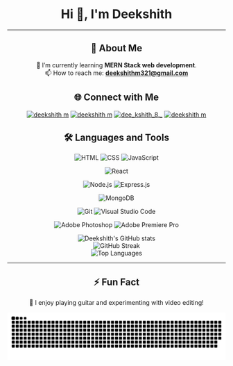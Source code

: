 <div align="center">

# Hi 👋, I'm Deekshith  


---

## 🚀 About Me  
🌱 I’m currently learning **MERN Stack web development**.    
📫 How to reach me: **deekshithm321@gmail.com**  



## 🌐 Connect with Me  

<a href="https://www.linkedin.com/in/deekshith-m-378bb9302/" target="blank"><img align="center" src="https://raw.githubusercontent.com/rahuldkjain/github-profile-readme-generator/master/src/images/icons/Social/linked-in-alt.svg" alt="deekshith m" height="30" width="40" /></a>
<a href="https://www.facebook.com/profile.php?id=100072631754805" target="blank"><img align="center" src="https://raw.githubusercontent.com/rahuldkjain/github-profile-readme-generator/master/src/images/icons/Social/facebook.svg" alt="deekshith m" height="30" width="40" /></a>
<a href="https://www.instagram.com/dee_kshith_8_._/" target="blank"><img align="center" src="https://raw.githubusercontent.com/rahuldkjain/github-profile-readme-generator/master/src/images/icons/Social/instagram.svg" alt="dee_kshith_8._" height="30" width="40" /></a>
<a href="https://www.behance.net/deekshithm2" target="blank"><img align="center" src="https://raw.githubusercontent.com/rahuldkjain/github-profile-readme-generator/master/src/images/icons/Social/behance.svg" alt="deekshith m" height="30" width="40" /></a>
</p>



## 🛠️ Languages and Tools  

 
![HTML](https://img.shields.io/badge/HTML5-E34F26?style=for-the-badge&logo=html5&logoColor=white)
![CSS](https://img.shields.io/badge/CSS3-1572B6?style=for-the-badge&logo=css3&logoColor=white)
![JavaScript](https://img.shields.io/badge/JavaScript-F7DF1E?style=for-the-badge&logo=javascript&logoColor=black)  

  
![React](https://img.shields.io/badge/React-61DAFB?style=for-the-badge&logo=react&logoColor=white)  


![Node.js](https://img.shields.io/badge/Node.js-339933?style=for-the-badge&logo=node.js&logoColor=white)
![Express.js](https://img.shields.io/badge/Express.js-404D59?style=for-the-badge&logo=express&logoColor=white)  


![MongoDB](https://img.shields.io/badge/MongoDB-47A248?style=for-the-badge&logo=mongodb&logoColor=white)  


![Git](https://img.shields.io/badge/Git-F05032?style=for-the-badge&logo=git&logoColor=white)
![Visual Studio Code](https://img.shields.io/badge/VSCode-0078D4?style=for-the-badge&logo=visual-studio-code&logoColor=white)


![Adobe Photoshop](https://img.shields.io/badge/Photoshop-31A8FF?style=for-the-badge&logo=adobephotoshop&logoColor=white)
![Adobe Premiere Pro](https://img.shields.io/badge/Premiere%20Pro-9999FF?style=for-the-badge&logo=adobepremierepro&logoColor=white)  


![Deekshith's GitHub stats](https://github-readme-stats.vercel.app/api?username=Deekshith0803&show_icons=true&theme=radical)  
![GitHub Streak](https://streak-stats.demolab.com/?user=Deekshith0803&theme=radical)  
![Top Languages](https://github-readme-stats.vercel.app/api/top-langs/?username=Deekshith0803&layout=compact&theme=radical)  

---

## ⚡ Fun Fact  
🎸 I enjoy playing guitar and experimenting with video editing!  

<p align="center">
  <img  src="https://raw.githubusercontent.com/Elanza-48/Elanza-48/main/resources/img/github-contribution-grid-snake.svg"
    alt="example" />
</p>

</div>
